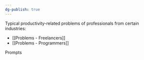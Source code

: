 ```yaml
---
dg-publish: true
---
```

Typical productivity-related problems of professionals from certain industries: 

- [[Problems - Freelancers]]
- [[Problems - Programmers]]

Prompts

